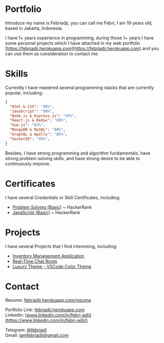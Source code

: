 # Portfolio
Introduce my name is Febriadji, you can call me Febri, I am 19 years old, based in Jakarta, Indonesia.

I have 1+ years experience in programming, during those 1+ years I have some personal projects which I have attached in my web portfolio [https://febriadji.herokuapp.com](https://febriadji.herokuapp.com) and you can use them as consideration to contact me.

# Skills
Currently I have mastered several programming stacks that are currently popular, including:

~~~json
{
  "Html & CSS": "98%",
  "JavaScript": "98%",
  "Node.js & Express.js": "95%",
  "React.js & Redux": "89%",
  "Vue.js": "82%",
  "MongoDB & MySQL": "90%",
  "GraphQL & Apollo": "85%",
  "SocketIO": "45%",
}
~~~

Besides, I have strong programming and algorithm fundamentals, have strong problem solving skills, and have strong desire to be able to continuously improve.

# Certificates
I have several Credentials or Skill Certificates, including:
- [Problem Solving (Basic)](https://www.hackerrank.com/certificates/4a3c76a785ae) ~ HackerRank
- [JavaScript (Basic)](https://www.hackerrank.com/certificates/d3b67ab370fe) ~ HackerRank

# Projects
I have several Projects that I find interesting, including:
- [Inventory Management Application](https://github.com/febriadj/inventory-mevn)<br>
- [Real-Time Chat Room](https://anonym-chatroom.herokuapp.com/)<br>
- [Luxury Theme - VSCode Color Theme](https://marketplace.visualstudio.com/items?itemName=febriadji.luxury-theme)

# Contact
Resume: [febriadji.herokuapp.com/resume](https://febriadji.herokuapp.com/resume)<br>

Portfolio Link: [febriadji.herokuapp.com](https://febriadji.herokuapp.com)<br>
LinkedIn: [www.linkedin.com/in/febri-adji](https://www.linkedin.com/in/febri-adji/)<br>

Telegram: [@febriadj](https://t.me/febriadj)<br>
Gmail: [iamfebriadji@gmail.com](mailto:iamfebriadji@gmail.com)<br>